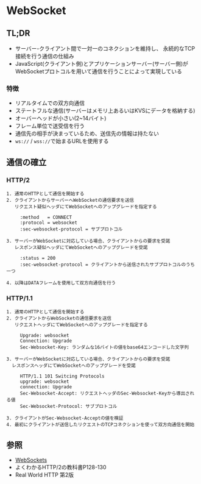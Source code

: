 # WebSocket
## TL;DR
- サーバー-クライアント間で一対一のコネクションを維持し、
  永続的なTCP接続を行う通信の仕組み
- JavaScript(クライアント側)とアプリケーションサーバー(サーバー側)が
  WebSocketプロトコルを用いて通信を行うことによって実現している

### 特徴
- リアルタイムでの双方向通信
- ステートフルな通信(サーバーはメモリ上あるいはKVSにデータを格納する)
- オーバーヘッドが小さい(2~14バイト)
- フレーム単位で送受信を行う
- 通信先の相手が決まっているため、送信先の情報は持たない
- `ws://` / `wss://`で始まるURLを使用する

## 通信の確立
### HTTP/2
```
1. 通常のHTTPとして通信を開始する
2. クライアントからサーバーへWebSocketの通信要求を送信
   リクエスト疑似ヘッダにてWebSocketへのアップグレードを指定する

     :method   = CONNECT
     :protocol = websocket
     :sec-websocket-protocol = サブプロトコル

3. サーバーがWebSocketに対応している場合、クライアントからの要求を受諾
   レスポンス疑似ヘッダにてWebSocketへのアップグレードを受諾

     :status = 200
     :sec-websocket-protocol = クライアントから送信されたサブプロトコルのうち一つ

4. 以降はDATAフレームを使用して双方向通信を行う
```

### HTTP/1.1
```
1. 通常のHTTPとして通信を開始する
2. クライアントからWebSocketの通信要求を送信
   リクエストヘッダにてWebSocketへのアップグレードを指定する

     Upgrade: websocket
     Connection: Upgrade
     Sec-Websocket-Key: ランダムな16バイトの値をbase64エンコードした文字列

3. サーバーがWebSocketに対応している場合、クライアントからの要求を受諾
  レスポンスヘッダにてWebSocketへのアップグレードを受諾

     HTTP/1.1 101 Switcing Protocols
     upgrade: websocket
     connection: Upgrade
     Sec-Websocket-Accept: リクエストヘッダのSec-Websocket-Keyから導出される値
     Sec-Websocket-Protocol: サブプロトコル

3. クライアントがSec-Websocket-Acceptの値を検証
4. 最初にクライアントが送信したリクエストのTCPコネクションを使って双方向通信を開始
```

## 参照
- [WebSockets](https://developer.mozilla.org/ja/docs/Glossary/WebSockets)
- よくわかるHTTP/2の教科書P128-130
- Real World HTTP 第2版
